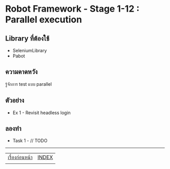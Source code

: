 # Robot Framework - Stage 1-12 : Parallel execution

## Library ที่ต้องใช้

* SeleniumLibrary
* Pabot

## ความคาดหวัง

รู้จักการ test แบบ parallel

## ตัวอย่าง

* Ex 1 - Revisit headless login

## ลองทำ

* Task 1 - // TODO

---

|   |   |
| - | - |
| [เรื่องก่อนหน้า](../1-11/README.md) | [INDEX](../README.md)
|   |   |
